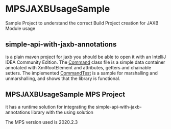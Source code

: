 # MPSJAXBUsageSample
Sample Project to understand the correct Build Project creation for JAXB Module usage

## simple-api-with-jaxb-annotations
is a plain maven project for jaxb
you should be able to open it with an IntelliJ IDEA Community Edition.
The [Command](simple-api-with-jaxb-annotations/src/main/java/de/lsitsolutions/jaxb/Command.java) class file is a simple data container annotated with XmlRootElement and attributes, getters and chainable setters.
The implemented [CommandTest](simple-api-with-jaxb-annotations/src/test/java/de/lsitsolutions/jaxb/CommandTest.java) is a sample for marshalling and unmarshalling, and shows that the library is functional.

## MPSJAXBUsageSample MPS Project
it has a runtime solution for integrating the simple-api-with-jaxb-annotations library
with the using solution

The MPS version used is 2020.2.3


